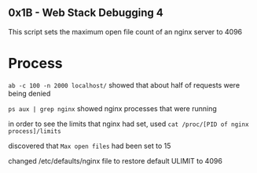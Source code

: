 ## 0x1B - Web Stack Debugging 4

This script sets the maximum open file count of an nginx server to 4096

# Process
`ab -c 100 -n 2000 localhost/` showed that about half of requests were being denied

`ps aux | grep nginx` showed nginx processes that were running

in order to see the limits that nginx had set, used `cat /proc/[PID of nginx process]/limits`

discovered that `Max open files` had been set to 15

changed /etc/defaults/nginx file to restore default ULIMIT to 4096
